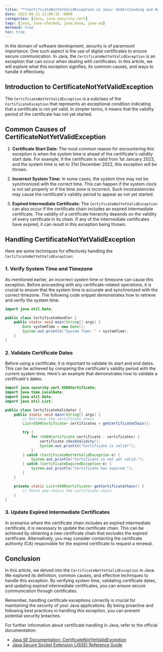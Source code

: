 ```yaml
---
title: "**CertificateNotYetValidException in Java: Understanding and Handling**"
date: 2023-09-21 21:09:35 -0000
categories: [Java, java.security.cert]
tags: [java, java-checked, java.base, java-se]
mermaid: true
toc: true
---
```



In the domain of software development, security is of paramount importance. One such aspect is the use of digital certificates to ensure secure communication. In Java, the `CertificateNotYetValidException` is an exception that can occur when dealing with certificates. In this article, we will explore what this exception signifies, its common causes, and ways to handle it effectively.

## **Introduction to CertificateNotYetValidException**
The `CertificateNotYetValidException` is a subclass of the `CertificateException` that represents an exceptional condition indicating that a certificate is not yet valid. In simpler terms, it means that the validity period of the certificate has not yet started.

## **Common Causes of CertificateNotYetValidException**
1. **Certificate Start Date:** The most common reason for encountering this exception is when the system time is ahead of the certificate's validity start date. For example, if the certificate is valid from 1st January 2023, and the system time is set to 31st December 2022, this exception will be thrown.

2. **Incorrect System Time:** In some cases, the system time may not be synchronized with the correct time. This can happen if the system clock is not set properly or if the time zone is incorrect. Such inconsistencies may cause the certificate's validity period to appear as not yet started.

3. **Expired Intermediate Certificate:** The `CertificateNotYetValidException` can also occur if the certificate chain includes an expired intermediate certificate. The validity of a certificate hierarchy depends on the validity of every certificate in its chain. If any of the intermediate certificates have expired, it can result in this exception being thrown.

## **Handling CertificateNotYetValidException**
Here are some techniques for effectively handling the `CertificateNotYetValidException`:

### **1. Verify System Time and Timezone**
As mentioned earlier, an incorrect system time or timezone can cause this exception. Before proceeding with any certificate-related operations, it is crucial to ensure that the system time is accurate and synchronized with the correct timezone. The following code snippet demonstrates how to retrieve and verify the system time:

```java
import java.util.Date;

public class CertificateHandler {
    public static void main(String[] args) {
        Date systemTime = new Date();
        System.out.println("System Time: " + systemTime);
    }
}
```

### **2. Validate Certificate Dates**
Before using a certificate, it is important to validate its start and end dates. This can be achieved by comparing the certificate's validity period with the current system time. Here's an example that demonstrates how to validate a certificate's dates:

```java
import java.security.cert.X509Certificate;
import java.time.LocalDate;
import java.util.Date;
import java.util.List;

public class CertificateValidator {
    public static void main(String[] args) {
        // Retrieve the certificate chain
        List<X509Certificate> certificates = getCertificateChain();

        try {
            for (X509Certificate certificate : certificates) {
                certificate.checkValidity();
                System.out.println("Certificate is valid!");
            }
        } catch (CertificateNotYetValidException e) {
            System.out.println("Certificate is not yet valid.");
        } catch (CertificateExpiredException e) {
            System.out.println("Certificate has expired.");
        }
    }

    private static List<X509Certificate> getCertificateChain() {
        // Fetch and return the certificate chain
    }
}
```

### **3. Update Expired Intermediate Certificates**
In scenarios where the certificate chain includes an expired intermediate certificate, it is necessary to update the certificate chain. This can be achieved by obtaining a new certificate chain that excludes the expired certificate. Alternatively, you may consider contacting the certificate authority (CA) responsible for the expired certificate to request a renewal.

## **Conclusion**
In this article, we delved into the `CertificateNotYetValidException` in Java. We explored its definition, common causes, and effective techniques to handle this exception. By verifying system time, validating certificate dates, and updating expired intermediate certificates, you can ensure secure communication through certificates.

Remember, handling certificate exceptions correctly is crucial for maintaining the security of your Java applications. By being proactive and following best practices in handling this exception, you can prevent potential security breaches.

For further information about certificate handling in Java, refer to the official documentation:
- [Java SE Documentation: CertificateNotYetValidException](https://docs.oracle.com/en/java/javase/11/docs/api/java.base/java/security/cert/CertificateNotYetValidException.html)
- [Java Secure Socket Extension (JSSE) Reference Guide](https://docs.oracle.com/javase/8/docs/technotes/guides/security/jsse/JSSERefGuide.html)